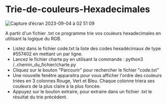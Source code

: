 # Trie-de-couleurs-Hexadecimales
  
![Capture d’écran 2023-09-04 à 02 51 09](https://github.com/BreakingTechFr/Trie-de-couleurs-Hexadecimales/assets/128238555/4d08b52c-0b5c-4c88-bf75-f8eb0269d9c3)

A partir d'un fichier .txt ce programme trie vos couleurs hexadecimales en utilisant la logique du RGB.
- Listez dans le fichier code.txt la liste des codes hexadécimaux de type #557402 en mettant un par ligne.
- Lancez le fichier charte.py en utilisant la commande :
python3 /..chemin_du_fichier/charte.py
- Cliquez sur le bouton "Parcourir" pour rechercher le fichier "code.txt"
- Une nouvelle fenêtre apparaitra pour vous afficher l'ordre des couleurs triées en 3 colonnes Rouge, Vert et Bleu. 
Chaque colonne triera ses couleurs de la plus claire à la plus foncée.
- Appuyez sur le bouton extraire, pour extraire dans un fichier .txt le résultat du trie précédent.
